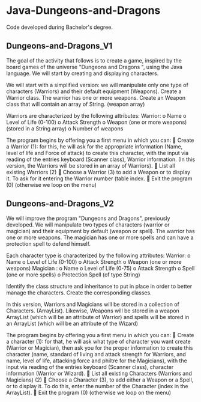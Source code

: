 # Java-Dungeons-and-Dragons

Code developed during Bachelor's degree.

## Dungeons-and-Dragons_V1

The goal of the activity that follows is to create a game, inspired by the board games of the universe "Dungeons and
Dragons ", using the Java language. We will start by creating and displaying characters.

We will start with a simplified version: we will manipulate only one type of characters
(Warriors) and their default equipment (Weapons). Create a Warrior class.
The warrior has one or more weapons. Create an Weapon class that will contain an array of String. (weapon array)

Warriors are characterized by the following attributes:
  Warrior:
    o Name
    o Level of Life (0-100)
    o Attack Strength
    o Weapon (one or more weapons) (stored in a String array)
    o Number of weapons
  
The program begins by offering you a first menu in which you can:
   Create a Warrior (1): for this, he will ask for the appropriate information (Name, level
      of life and Force of attack) to create this character, with the input via reading of the entries
      keyboard (Scanner class), Warrior information. (In this version, the Warriors
      will be stored in an array of Warriors).
   List all existing Warriors (2)
   Choose a Warrior (3) to add a Weapon or to display it. To ask for it
      entering the Warrior number (table index.
   Exit the program (0) (otherwise we loop on the menu)
  
## Dungeons-and-Dragons_V2

We will improve the program "Dungeons and Dragons", previously developed.
We will manipulate two types of characters (warrior or magician) and their equipment by default
(weapon or spell).
The warrior has one or more weapons. The magician has one or more spells and can have a
protection spell to defend himself.

Each character type is characterized by the following attributes:
  Warrior:
    o Name
    o Level of Life (0-100)
    o Attack Strength
    o Weapon (one or more weapons)
  Magician :
    o Name
    o Level of Life (0-75)
    o Attack Strength
    o Spell (one or more spells)
    o Protection Spell (of type String)
    
Identify the class structure and inheritance to put in place in order to better manage the characters.
Create the corresponding classes.

In this version, Warriors and Magicians will be stored in a collection of Characters.
(ArrayList). Likewise, Weapons will be stored in a weapon ArrayList (which will be an attribute of
Warrior) and spells will be stored in an ArrayList (which will be an attribute of the Wizard)

The program begins by offering you a first menu in which you can:
   Create a character (1): for that, he will ask what type of character you want
     create (Warrior or Magician), then ask you for the proper information to create this
    character (name, standard of living and attack strength for Warriors, and name, level of
    life, attacking force and philtre for the Magicians), with the input via reading of the entries
    keyboard (Scanner class), character information (Warrior or Wizard).
   List all existing Characters (Warriors and Magicians) (2)
   Choose a Character (3), to add either a Weapon or a Spell, or to display it.
    To do this, enter the number of the Character (index in the ArrayList).
   Exit the program (0) (otherwise we loop on the menu)
